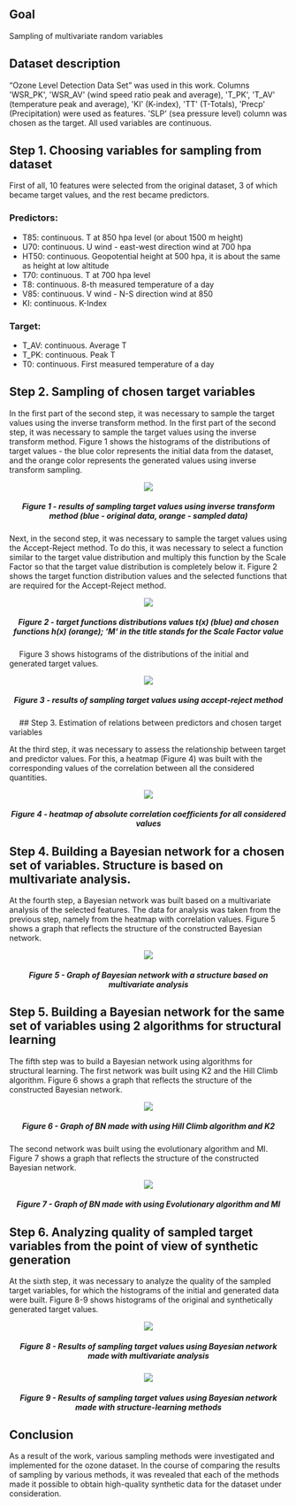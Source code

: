 ## Goal
Sampling of multivariate random variables

## Dataset description
“Ozone Level Detection Data Set” was used in this work.
Columns 'WSR_PK', 'WSR_AV' (wind speed ratio peak and average), 'T_PK', 'T_AV' (temperature peak and average), 'KI' (K-index), 'TT' (T-Totals), 'Precp' (Precipitation) were used as features. 'SLP' (sea pressure level) column was chosen as the target. All used variables are continuous.

## Step 1. Choosing variables for sampling from dataset
First of all, 10 features were selected from the original dataset, 3 of which became target values, and the rest became predictors.
### Predictors:
- T85: continuous. T at 850 hpa level (or about 1500 m height)
- U70: continuous. U wind - east-west direction wind at 700 hpa
- HT50: continuous. Geopotential height at 500 hpa, it is about the same as height at low altitude
- T70: continuous. T at 700 hpa level
- T8: continuous. 8-th measured temperature of a day
- V85: continuous. V wind - N-S direction wind at 850
- KI: continuous. K-Index
### Target:
- T_AV: continuous. Average T
- T_PK: continuous. Peak T
- T0: continuous. First measured temperature of a day

## Step 2. Sampling of chosen target variables
In the first part of the second step, it was necessary to sample the target values using the inverse transform method. In the first part of the second step, it was necessary to sample the target values using the inverse transform method. Figure 1 shows the histograms of the distributions of target values - the blue color represents the initial data from the dataset, and the orange color represents the generated values using inverse transform sampling.

<p align="center">
<img src="https://user-images.githubusercontent.com/33491221/181291035-87581c5d-5187-4031-96fd-3550c924616a.png">
</p>
<h5 align="center">Figure 1 - results of sampling target values using inverse transform method (blue - original data, orange - sampled data)</h5>

Next, in the second step, it was necessary to sample the target values using the Accept-Reject method. To do this, it was necessary to select a function similar to the target value distribution and multiply this function by the Scale Factor so that the target value distribution is completely below it. Figure 2 shows the target function distribution values and the selected functions that are required for the Accept-Reject method.

<p align="center">
<img src="https://user-images.githubusercontent.com/33491221/181291147-33df03d8-a301-4ae7-8e2e-9df7c5205fab.png">
</p>
<h5 align="center">Figure 2 - target functions distributions values t(x) (blue) and chosen functions h(x) (orange); ‘M‘ in the title stands for the Scale Factor value</h5>
 
Figure 3 shows histograms of the distributions of the initial and generated target values.

<p align="center">
<img src="https://user-images.githubusercontent.com/33491221/181291251-b2e33294-a669-433f-9409-267ed515fe9a.png">
</p>
<h5 align="center">Figure 3 - results of sampling target values using accept-reject method</h5>
 
## Step 3. Estimation of relations between predictors and chosen target variables

At the third step, it was necessary to assess the relationship between target and predictor values. For this, a heatmap (Figure 4) was built with the corresponding values of the correlation between all the considered quantities.

<p align="center">
<img src="https://user-images.githubusercontent.com/33491221/181291470-bb178f1f-081e-4c66-b493-7614a6ba2614.png">
</p>
<h5 align="center">Figure 4 - heatmap of absolute correlation coefficients for all considered values</h5>

## Step 4. Building a Bayesian network for a chosen set of variables. Structure is based on multivariate analysis.

At the fourth step, a Bayesian network was built based on a multivariate analysis of the selected features. The data for analysis was taken from the previous step, namely from the heatmap with correlation values. Figure 5 shows a graph that reflects the structure of the constructed Bayesian network.

<p align="center">
<img src="https://user-images.githubusercontent.com/33491221/181291588-2d352e6e-bfce-42d2-842a-fcd355d65cfb.png">
</p>
<h5 align="center">Figure 5 - Graph of Bayesian network with a structure based on multivariate analysis</h5>

## Step 5. Building a Bayesian network for the same set of variables using 2 algorithms for structural learning

The fifth step was to build a Bayesian network using algorithms for structural learning. The first network was built using K2 and the Hill Climb algorithm. Figure 6 shows a graph that reflects the structure of the constructed Bayesian  network.

<p align="center">
<img src="https://user-images.githubusercontent.com/33491221/181291725-b02c7ea5-bb64-48f1-a959-305f2777137f.png">
</p>
<h5 align="center">Figure 6 - Graph of BN made with using Hill Climb algorithm and K2</h5>

The second network was built using the evolutionary algorithm and MI. Figure 7 shows a graph that reflects the structure of the constructed Bayesian network.

<p align="center">
<img src="https://user-images.githubusercontent.com/33491221/181291783-56a1c0ad-77af-4452-83ba-d81e5a4a7846.png">
</p>
<h5 align="center">Figure 7 - Graph of BN made with using Evolutionary algorithm and MI</h5>

## Step 6. Analyzing quality of sampled target variables from the point of view of synthetic generation

At the sixth step, it was necessary to analyze the quality of the sampled target variables, for which the histograms of the initial and generated data were built. Figure 8-9 shows histograms of the original and synthetically generated target values.

<p align="center">
<img src="https://user-images.githubusercontent.com/33491221/181291926-e3dcba21-3238-4aac-b6e8-395cc736e7f2.png">
</p>
<h5 align="center">Figure 8 - Results of sampling target values using Bayesian network made with multivariate analysis</h5>


<p align="center">
<img src="https://user-images.githubusercontent.com/33491221/181291946-d71d908b-5710-4d66-902a-7f617dbe4376.png">
</p>
<h5 align="center">Figure 9 - Results of sampling target values using Bayesian network made with structure-learning methods</h5>

## Conclusion
As a result of the work, various sampling methods were investigated and implemented for the ozone dataset. In the course of comparing the results of sampling by various methods, it was revealed that each of the methods made it possible to obtain high-quality synthetic data for the dataset under consideration.
